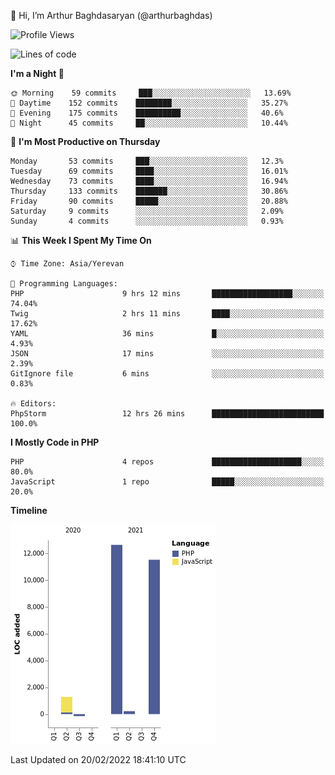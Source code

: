 👋 Hi, I’m Arthur Baghdasaryan (@arthurbaghdas)


<!--START_SECTION:waka-->
![Profile Views](http://img.shields.io/badge/Profile%20Views-0-blue)

![Lines of code](https://img.shields.io/badge/From%20Hello%20World%20I%27ve%20Written-26%20Thousand%20lines%20of%20code-blue)

**I'm a Night 🦉** 

```text
🌞 Morning    59 commits     ███░░░░░░░░░░░░░░░░░░░░░░   13.69% 
🌆 Daytime    152 commits    ████████░░░░░░░░░░░░░░░░░   35.27% 
🌃 Evening    175 commits    ██████████░░░░░░░░░░░░░░░   40.6% 
🌙 Night      45 commits     ██░░░░░░░░░░░░░░░░░░░░░░░   10.44%

```
📅 **I'm Most Productive on Thursday** 

```text
Monday       53 commits     ███░░░░░░░░░░░░░░░░░░░░░░   12.3% 
Tuesday      69 commits     ████░░░░░░░░░░░░░░░░░░░░░   16.01% 
Wednesday    73 commits     ████░░░░░░░░░░░░░░░░░░░░░   16.94% 
Thursday     133 commits    ███████░░░░░░░░░░░░░░░░░░   30.86% 
Friday       90 commits     █████░░░░░░░░░░░░░░░░░░░░   20.88% 
Saturday     9 commits      ░░░░░░░░░░░░░░░░░░░░░░░░░   2.09% 
Sunday       4 commits      ░░░░░░░░░░░░░░░░░░░░░░░░░   0.93%

```


📊 **This Week I Spent My Time On** 

```text
⌚︎ Time Zone: Asia/Yerevan

💬 Programming Languages: 
PHP                      9 hrs 12 mins       ██████████████████░░░░░░░   74.04% 
Twig                     2 hrs 11 mins       ████░░░░░░░░░░░░░░░░░░░░░   17.62% 
YAML                     36 mins             █░░░░░░░░░░░░░░░░░░░░░░░░   4.93% 
JSON                     17 mins             ░░░░░░░░░░░░░░░░░░░░░░░░░   2.39% 
GitIgnore file           6 mins              ░░░░░░░░░░░░░░░░░░░░░░░░░   0.83%

🔥 Editors: 
PhpStorm                 12 hrs 26 mins      █████████████████████████   100.0%

```

**I Mostly Code in PHP** 

```text
PHP                      4 repos             ████████████████████░░░░░   80.0% 
JavaScript               1 repo              █████░░░░░░░░░░░░░░░░░░░░   20.0%

```


**Timeline**

![Chart not found](https://raw.githubusercontent.com/arthurbaghdas/arthurbaghdas/main/charts/bar_graph.png) 


 Last Updated on 20/02/2022 18:41:10 UTC
<!--END_SECTION:waka-->

